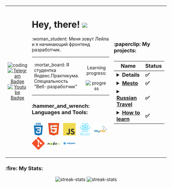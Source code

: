 <table align=center>
 <tr>
  <td align="center">
    <div id="header">
      <img src="https://www.iguides.ru/upload/medialibrary/b97/b97735ac3b9e1c696c07c003a7e05c90.gif" alt="сoding" width="200"/>
    </div>
   <div id="badges" align="center">
      <a href="https://t.me/leyla_rosfit">
        <img src="https://img.shields.io/badge/-LeilaSuleimanova-blue?style=flat&logo=Telegram&logoColor=white" alt="Telegram Badge"/>
      </a>
    </div>
   <div id="badges" align="center">
      <a href="mailto:leila_suleymanova@mail.ru">
        <img src="https://img.shields.io/badge/@email-black?logoColor=white&style=for-the-badge" alt="Youtube Badge"/>
      </a>
    </div>
  </td>
  
  <td width=350>
    <h1>
      Hey, there! 
      <img src="https://media.giphy.com/media/hvRJCLFzcasrR4ia7z/giphy.gif" width="30"/>
    </h1>
    <p>:woman_student: Меня зовут Лейла и я начинающий фронтенд разработчик.<p> 
    <table>
        <tr>
          <td width=200>
            <p>:mortar_board: Я студентка Яндекс.Практикума. Специальность "Веб-разработчик"<p>
          </td>
          <td width=100>
            <div align=center>
              <p>Learning progress: </p> <img src="https://progress-bar.dev/97/" alt="progress"/>
            </div>
          </td>
        </tr>  
    </table>
    <h3>:hammer_and_wrench: Languages and Tools:<h3>
    <img src="https://github.com/devicons/devicon/blob/master/icons/css3/css3-plain-wordmark.svg"  title="CSS3" alt="CSS" width="40" height="40"/>&nbsp;
    <img src="https://github.com/devicons/devicon/blob/master/icons/html5/html5-original.svg" title="HTML5" alt="HTML" width="40" height="40"/>&nbsp;
    <img src="https://github.com/devicons/devicon/blob/master/icons/javascript/javascript-original.svg" title="JavaScript" alt="JavaScript" width="40" height="40"/>&nbsp;
    <img src="https://github.com/devicons/devicon/blob/master/icons/react/react-original-wordmark.svg" title="React" alt="React" width="40" height="40"/>&nbsp;
    <img src="https://github.com/devicons/devicon/blob/master/icons/mysql/mysql-original-wordmark.svg" title="MySQL"  alt="MySQL" width="40" height="40"/>&nbsp;
    <img src="https://github.com/devicons/devicon/blob/master/icons/git/git-original.svg" title="Git" **alt="Git" width="40" height="40"/>&nbsp;
    <img src="https://github.com/devicons/devicon/blob/master/icons/nodejs/nodejs-original-wordmark.svg" title="NodeJS" **alt="NodeJS" width="40" height="40"/>&nbsp;
    <img src="https://github.com/devicons/devicon/blob/master/icons/webpack/webpack-original-wordmark.svg" title="Webpack" **alt="Webpack" width="40" height="40"/>   
  </td>
      
  <td width=250>
    <h3>:paperclip: My projects:<h3>
      <table>
        <thead>
          <tr>
            <th>Name</th>
            <th width=50>Status</th>
          </tr>
        </thead>
        <tbody>
         <tr>
            <td>
              <details>
                <a href="https://github.com/LeilaSuleimanova/react-mesto-auth" target="_blank">Mesto React</a>
                <img src="https://img.shields.io/badge/-React-blue" alt="React"/>&nbsp;
                <img src="https://img.shields.io/badge/-JS-yellow" alt="JS"/>&nbsp;
                <img src="https://img.shields.io/badge/-HTML-grey" alt="HTML"/>&nbsp;
                <img src="https://img.shields.io/badge/-CSS-white" alt="CSS"/>
              </details>
            </td>
            <td>✅</td>
          </tr>
          <tr>
            <td>
              <details>
                <summary><a href="https://github.com/LeilaSuleimanova/mesto" target="_blank">Mesto</a></summary>
                <img src="https://img.shields.io/badge/-JS-yellow" alt="JS"/>&nbsp;
                <img src="https://img.shields.io/badge/-HTML-grey" alt="HTML"/>&nbsp;
                <img src="https://img.shields.io/badge/-CSS-white" alt="CSS"/>
              </details>
            </td>
            <td>✅</td>
          </tr>
          <tr>
            <td>
              <details>
                <summary><a href="https://github.com/LeilaSuleimanova/russian-travel" target="_blank">Russian Travel</a></summary>
                <img src="https://img.shields.io/badge/-HTML-grey" alt="HTML"/>&nbsp;
                <img src="https://img.shields.io/badge/-CSS-white" alt="CSS"/>
              </details>
            </td>
            <td>✅</td>
          </tr>
          <tr>
            <td>
              <details>
                <summary><a href="https://github.com/LeilaSuleimanova/how-to-learn" target="_blank">How to learn</a></summary>
                <img src="https://img.shields.io/badge/-HTML-grey" alt="HTML"/>&nbsp;
                <img src="https://img.shields.io/badge/-CSS-white" alt="CSS"/>
              </details>
            </td>
            <td>✅</td>
          </tr>
<!--           <tr>
            <td>
              <details>
                <summary><a href="https://github.com/EvgeniiyaR/plants" target="_blank">Plants</a></summary>
                <img src="https://img.shields.io/badge/-JS-yellow" alt="JS"/>&nbsp;
                <img src="https://img.shields.io/badge/-HTML-grey" alt="HTML"/>&nbsp;
                <img src="https://img.shields.io/badge/-CSS-white" alt="CSS"/>
              </details>
            </td>
            <td>done</td>
          </tr> -->
<!--           <tr>
            <td>
              <details>
                <summary><a href="https://github.com/EvgeniiyaR/momentum" target="_blank">Momentum</a></summary>
                <img src="https://img.shields.io/badge/-JS-yellow" alt="JS"/>&nbsp;
                <img src="https://img.shields.io/badge/-HTML-grey" alt="HTML"/>&nbsp;
                <img src="https://img.shields.io/badge/-CSS-white" alt="CSS"/>
              </details>
            </td>
            <td>done</td>
          </tr>
          <tr>
            <td>
              <details>
                <summary><a href="http://a0825699.xsph.ru/" target="_blank">PetShop</a></summary>
                <img src="https://img.shields.io/badge/-JS-yellow" alt="JS"/>&nbsp;
                <img src="https://img.shields.io/badge/-PHP-darkblue" alt="PHP"/>&nbsp;
                <img src="https://img.shields.io/badge/-HTML-grey" alt="HTML"/>&nbsp;
                <img src="https://img.shields.io/badge/-CSS-white" alt="CSS"/>
              </details>
            </td> 
            <td>done</td>
          </tr> -->
        </tbody>      
     </table>
  </td>  
 </tr>
</table>
<h3>:fire: My Stats:</h3>
<div align="center">
  <img src="https://github-readme-stats.vercel.app/api/top-langs/?username=LeilaSuleimanova&layout=compact&theme=transparent" title="streak-stats" **alt="streak-stats" width=300/>
  <img src="http://github-readme-streak-stats.herokuapp.com?user=LeilaSuleimanova&theme=transparent&mode=weekly" title="streak-stats" **alt="streak-stats" height=165/>
</div>
